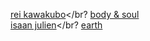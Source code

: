 <a href="https://www.newyorker.com/magazine/2005/07/04/the-misfit">rei kawakubo</a></br?
<a href="https://www.criterion.com/films/809-body-and-soul">body & soul</a></br>
<a href="https://www.isaacjulien.com/">isaan julien</a></br?
<a href="https://marshemispheres.com/https://marshemispheres.com/images/valles_marineris_enhanced-full.jpg">earth</a>

<!--
**computercavemen/computercavemen** is a ✨ _special_ ✨ repository because its `README.md` (this file) appears on your GitHub profile.

Here are some ideas to get you started:

- 🔭 I’m currently working on ...
- 🌱 I’m currently learning ...
- 👯 I’m looking to collaborate on ...
- 🤔 I’m looking for help with ...
- 💬 Ask me about ...
- 📫 How to reach me: ...
- 😄 Pronouns: ...
- ⚡ Fun fact: ...
-->
